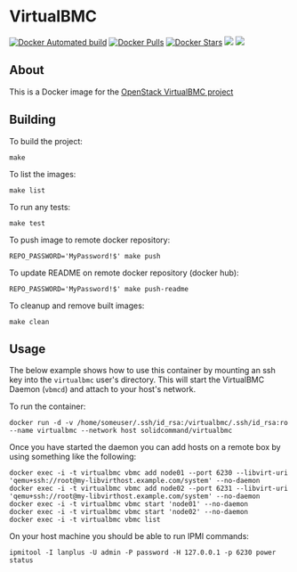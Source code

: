 # VirtualBMC

 [![Docker Automated build](https://img.shields.io/docker/automated/solidcommand/virtualbmc.svg)](https://hub.docker.com/r/solidcommand/virtualbmc/) [![Docker Pulls](https://img.shields.io/docker/pulls/solidcommand/virtualbmc.svg)](https://hub.docker.com/r/solidcommand/virtualbmc/) [![Docker Stars](https://img.shields.io/docker/stars/solidcommand/virtualbmc.svg)](https://hub.docker.com/r/solidcommand/virtualbmc/) [![](https://images.microbadger.com/badges/image/solidcommand/virtualbmc:1.6.0.svg)](https://microbadger.com/images/solidcommand/virtualbmc:1.6.0 "Get your own image badge on microbadger.com") [![](https://images.microbadger.com/badges/version/solidcommand/virtualbmc:1.6.0.svg)](https://microbadger.com/images/solidcommand/virtualbmc:1.6.0 "Get your own version badge on microbadger.com")


## About

This is a Docker image for the [OpenStack VirtualBMC project ](https://github.com/openstack/virtualbmc)

## Building

To build the project:
```shell
make
```

To list the images:
```shell
make list
```

To run any tests:
```shell
make test
```

To push image to remote docker repository:
```shell
REPO_PASSWORD='MyPassword!$' make push
```

To update README on remote docker repository (docker hub):

```shell
REPO_PASSWORD='MyPassword!$' make push-readme
```

To cleanup and remove built images:
```shell
make clean
```

## Usage

The below example shows how to use this container by mounting an ssh key into the `virtualbmc` user's directory.
This will start the VirtualBMC Daemon (`vbmcd`) and attach to your host's network.  

To run the container:  

```shell
docker run -d -v /home/someuser/.ssh/id_rsa:/virtualbmc/.ssh/id_rsa:ro --name virtualbmc --network host solidcommand/virtualbmc
```

Once you have started the daemon you can add hosts on a remote box by using something like the following:  

```shell
docker exec -i -t virtualbmc vbmc add node01 --port 6230 --libvirt-uri 'qemu+ssh://root@my-libvirthost.example.com/system' --no-daemon
docker exec -i -t virtualbmc vbmc add node02 --port 6231 --libvirt-uri 'qemu+ssh://root@my-libvirthost.example.com/system' --no-daemon
docker exec -i -t virtualbmc vbmc start 'node01' --no-daemon
docker exec -i -t virtualbmc vbmc start 'node02' --no-daemon
docker exec -i -t virtualbmc vbmc list
```

On your host machine you should be able to run IPMI commands:  

```shell
ipmitool -I lanplus -U admin -P password -H 127.0.0.1 -p 6230 power status
```

